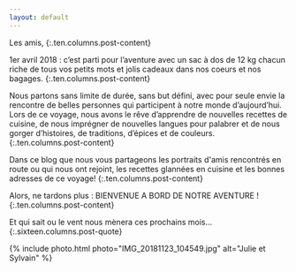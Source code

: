 ```yaml
---
layout: default
---
```


Les amis,
{:.ten.columns.post-content}

1er avril 2018 : c’est parti pour l’aventure avec un sac à dos de 12 kg chacun riche de tous vos petits mots et jolis cadeaux dans nos coeurs et nos bagages.
{:.ten.columns.post-content}

Nous partons sans limite de durée, sans but défini, avec pour seule envie la rencontre de belles personnes qui participent à notre monde d’aujourd’hui. Lors de ce voyage, nous avons le rêve d’apprendre de nouvelles recettes de cuisine, de nous imprégner de nouvelles langues pour palabrer et de nous gorger d’histoires, de traditions, d’épices et de couleurs.
{:.ten.columns.post-content}

Dans ce blog que nous vous partageons les portraits d'amis rencontrés en route ou qui nous ont rejoint, les recettes glannées en cuisine et les bonnes adresses de ce voyage!
{:.ten.columns.post-content}

Alors, ne tardons plus : BIENVENUE A BORD DE NOTRE AVENTURE !
{:.ten.columns.post-content}

Et qui sait ou le vent nous mènera ces prochains mois...
{:.sixteen.columns.post-quote}

{% include photo.html photo="IMG_20181123_104549.jpg" alt="Julie et Sylvain" %}

